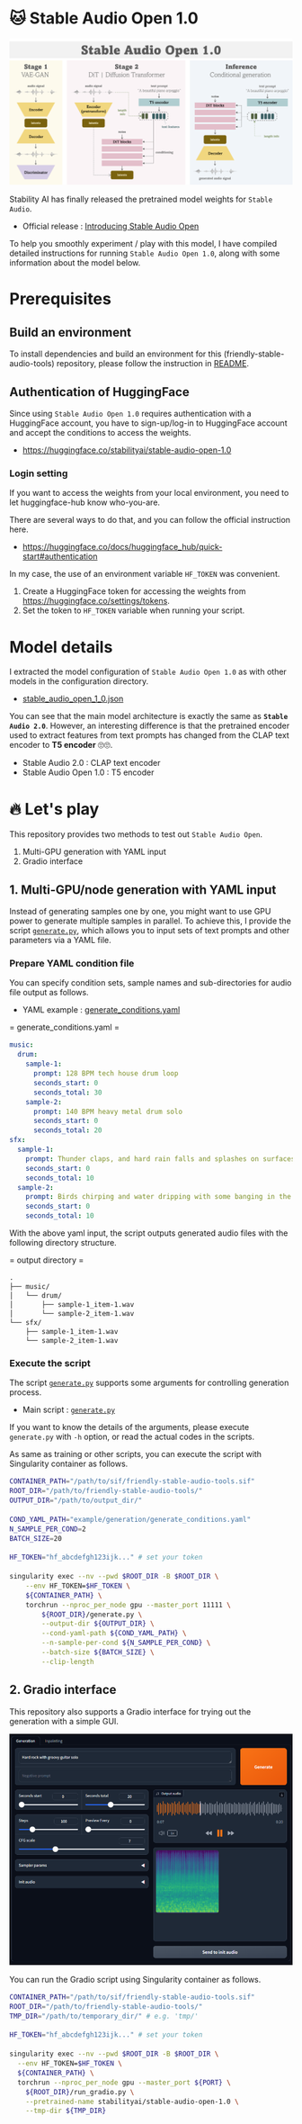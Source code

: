 # 🐱 **Stable Audio Open 1.0**

![Stable Audio Open 1.0](../assets/fig/stable_audio_open_1_0.png)

Stability AI has finally released the pretrained model weights for `Stable Audio`.

- Official release : [Introducing Stable Audio Open](https://stability.ai/news/introducing-stable-audio-open)

To help you smoothly experiment / play with this model,
I have compiled detailed instructions for running `Stable Audio Open 1.0`,
along with some information about the model below.


# Prerequisites

## Build an environment

To install dependencies and build an environment for this (friendly-stable-audio-tools) repository, please follow the instruction in [README](../README.md).

## Authentication of HuggingFace

Since using `Stable Audio Open 1.0` requires authentication with a HuggingFace account,
you have to sign-up/log-in to HuggingFace account and accept the conditions to access the weights.

- https://huggingface.co/stabilityai/stable-audio-open-1.0

### Login setting

If you want to access the weights from your local environment, you need to let huggingface-hub know who-you-are.

There are several ways to do that, and you can follow the official instruction here.

- https://huggingface.co/docs/huggingface_hub/quick-start#authentication

In my case, the use of an environment variable `HF_TOKEN` was convenient.

1. Create a HuggingFace token for accessing the weights from https://huggingface.co/settings/tokens.
2. Set the token to `HF_TOKEN` variable when running your script.


# Model details

I extracted the model configuration of `Stable Audio Open 1.0` as with other models in the configuration directory.

- [stable_audio_open_1_0.json](../stable_audio_tools/configs/model_configs/txt2audio/stable_audio_open_1_0.json)

You can see that the main model architecture is exactly the same as **`Stable Audio 2.0`**. However, an interesting difference is that the pretrained encoder used to extract features from text prompts has changed from the CLAP text encoder to **T5 encoder** 🙄🙄.
- Stable Audio 2.0 : CLAP text encoder
- Stable Audio Open 1.0 : T5 encoder

# 🔥 Let's play

This repository provides two methods to test out `Stable Audio Open`.

1. Multi-GPU generation with YAML input
2. Gradio interface

## 1. Multi-GPU/node generation with YAML input

Instead of generating samples one by one, 
you might want to use GPU power to generate multiple samples in parallel.
To achieve this, I provide the script [`generate.py`](../generate.py),
which allows you to input sets of text prompts and other parameters via a YAML file.

### Prepare YAML condition file

You can specify condition sets, sample names and sub-directories for audio file output as follows.
- YAML example : [generate_conditions.yaml](../example/generation/generate_conditions.yaml)

= generate_conditions.yaml =
```yaml
music:
  drum:
    sample-1:
      prompt: 128 BPM tech house drum loop
      seconds_start: 0
      seconds_total: 30
    sample-2:
      prompt: 140 BPM heavy metal drum solo
      seconds_start: 0
      seconds_total: 20
sfx:
  sample-1:
    prompt: Thunder claps, and hard rain falls and splashes on surfaces
    seconds_start: 0
    seconds_total: 10
  sample-2:
    prompt: Birds chirping and water dripping with some banging in the background
    seconds_start: 0
    seconds_total: 10
```

With the above yaml input, the script outputs generated audio files with the following directory structure.

= output directory =
```
.
├── music/
│   └── drum/
│       ├── sample-1_item-1.wav
│       └── sample-2_item-1.wav
└── sfx/
    ├── sample-1_item-1.wav
    └── sample-2_item-1.wav
```

### Execute the script

The script [`generate.py`](../generate.py) supports some arguments for controlling generation process.

- Main script : [`generate.py`](../generate.py)

If you want to know the details of the arguments, please execute `generate.py` with `-h` option,
or read the actual codes in the scripts.

As same as training or other scripts, you can execute the script with Singularity container as follows.

```bash
CONTAINER_PATH="/path/to/sif/friendly-stable-audio-tools.sif"
ROOT_DIR="/path/to/friendly-stable-audio-tools/"
OUTPUT_DIR="/path/to/output_dir/"

COND_YAML_PATH="example/generation/generate_conditions.yaml"
N_SAMPLE_PER_COND=2
BATCH_SIZE=20

HF_TOKEN="hf_abcdefgh123ijk..." # set your token

singularity exec --nv --pwd $ROOT_DIR -B $ROOT_DIR \
    --env HF_TOKEN=$HF_TOKEN \
    ${CONTAINER_PATH} \
    torchrun --nproc_per_node gpu --master_port 11111 \
        ${ROOT_DIR}/generate.py \
        --output-dir ${OUTPUT_DIR} \
        --cond-yaml-path ${COND_YAML_PATH} \
        --n-sample-per-cond ${N_SAMPLE_PER_COND} \
        --batch-size ${BATCH_SIZE} \
        --clip-length
```

## 2. Gradio interface

This repository also supports a Gradio interface for trying out the generation with a simple GUI.

![Gradio interface](../assets/fig/gradio.png)

You can run the Gradio script using Singularity container as follows.

```bash
CONTAINER_PATH="/path/to/sif/friendly-stable-audio-tools.sif"
ROOT_DIR="/path/to/friendly-stable-audio-tools/"
TMP_DIR="/path/to/temporary_dir/" # e.g. 'tmp/'

HF_TOKEN="hf_abcdefgh123ijk..." # set your token

singularity exec --nv --pwd $ROOT_DIR -B $ROOT_DIR \
  --env HF_TOKEN=$HF_TOKEN \
  ${CONTAINER_PATH} \
  torchrun --nproc_per_node gpu --master_port ${PORT} \
    ${ROOT_DIR}/run_gradio.py \
    --pretrained-name stabilityai/stable-audio-open-1.0 \
    --tmp-dir ${TMP_DIR}
```